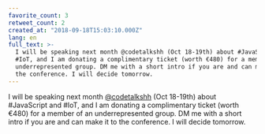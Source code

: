 ```yaml
---
favorite_count: 3
retweet_count: 2
created_at: "2018-09-18T15:03:10.000Z"
lang: en
full_text: >-
  I will be speaking next month @codetalkshh (Oct 18-19th) about #JavaScript and
  #IoT, and I am donating a complimentary ticket (worth €480) for a member of an
  underrepresented group. DM me with a short intro if you are and can make it to
  the conference. I will decide tomorrow.
---
```


I will be speaking next month [@codetalkshh](https://twitter.com/codetalkshh)
(Oct 18-19th) about #JavaScript and #IoT, and I am donating a complimentary
ticket (worth €480) for a member of an underrepresented group. DM me with a
short intro if you are and can make it to the conference. I will decide
tomorrow.
